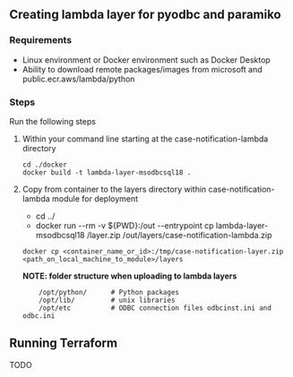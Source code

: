 ## Creating lambda layer for pyodbc and paramiko
### Requirements
- Linux environment or Docker environment such as Docker Desktop
- Ability to download remote packages/images from microsoft and public.ecr.aws/lambda/python

### Steps
Run the following steps
1. Within your command line starting at the case-notification-lambda directory
    ```
    cd ./docker
    docker build -t lambda-layer-msodbcsql18 .
    ```
 
2. Copy from container to the layers directory within case-notification-lambda module for deployment
    - cd ../ 
    - docker run --rm -v ${PWD}:/out --entrypoint cp lambda-layer-msodbcsql18 /layer.zip /out/layers/case-notification-lambda.zip        
    ```
    docker cp <container_name_or_id>:/tmp/case-notification-layer.zip <path_on_local_machine_to_module>/layers
    ```
    **NOTE: folder structure when uploading to lambda layers**
    ```    
        /opt/python/      # Python packages    
        /opt/lib/         # unix libraries
        /opt/etc          # ODBC connection files odbcinst.ini and odbc.ini

## Running Terraform
TODO